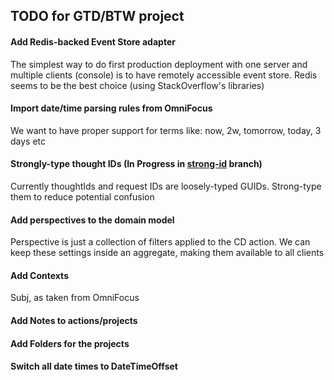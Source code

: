 ## TODO for GTD/BTW project

#### Add Redis-backed Event Store adapter

The simplest way to do first production deployment with one server and multiple clients (console) is to have remotely accessible event store. Redis seems to be the best choice (using StackOverflow's libraries)

#### Import date/time parsing rules from OmniFocus

We want to have proper support for terms like: now, 2w, tomorrow, today, 3 days etc

#### Strongly-type thought IDs (In Progress in [strong-id](https://github.com/beingtheworst/btw-gtd/tree/strong-id) branch)

Currently thoughtIds and request IDs are loosely-typed GUIDs. Strong-type them to reduce potential confusion

#### Add perspectives to the domain model

Perspective is just a collection of filters applied to the CD action. We can keep these settings inside an aggregate, making them available to all clients


#### Add Contexts

Subj, as taken from OmniFocus

#### Add Notes to actions/projects

#### Add Folders for the projects


#### Switch all date times to DateTimeOffset



